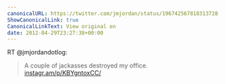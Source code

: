 ```yaml
---
canonicalURL: https://twitter.com/jmjordan/status/196742567818313728
ShowCanonicalLink: true
CanonicalLinkText: View original on
date: 2012-04-29T23:27:38+00:00
---
```

RT @jmjordandotlog:
> A couple of jackasses destroyed my office. [instagr.am/p/KBYgntoxCC/](http://instagr.am/p/KBYgntoxCC/)